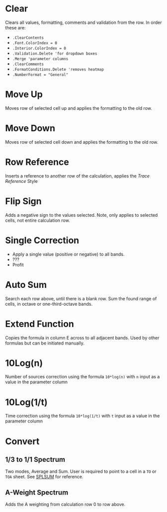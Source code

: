 # Clear

Clears all values, formatting, comments and validation from the row. In order these are:
- `.ClearContents`
- `.Font.ColorIndex = 0`
- `.Interior.ColorIndex = 0 `
- `.Validation.Delete 'for dropdown boxes`
- `.Merge 'parameter columns`
- `.ClearComments`
- `.FormatConditions.Delete 'removes heatmap`
- `.NumberFormat = "General"`

# Move Up

Moves row of selected cell up and applies the formatting to the old row. 

# Move Down

Moves row of selected cell down and applies the formatting to the old row. 

# Row Reference

Inserts a reference to another row of the calculation, applies the *Trace Reference* Style

# Flip Sign

Adds a negative sign to the values selected. Note, only applies to selected cells, not entire calculation row. 

# Single Correction

- Apply a single value (positive or negative) to all bands.
- ???
- Profit

# Auto Sum

Search each row above, until there is a blank row. Sum the found range of cells, in octave or one-third-octave bands.

# Extend Function

Copies the formula in column E across to all adjacent bands. Used by other formulas but can be initiated manually.

# 10Log(n)

Number of sources correction using the formula `10*log(n)`  with `n` input as a value in the parameter column

# 10Log(1/t)

Time correction using the formula `10*log(1/t)` with `t` input as a value in the parameter column

# Convert
## 1/3 to 1/1 Spectrum
Two modes, Average and Sum. User is required to point to a cell in a `TO` or `TOA` sheet. See [SPLSUM](https://github.com/Moosevellous/Trace/wiki/Other-features#splsum) for reference.

## A-Weight Spectrum
Adds the A weighting from calculation row 0 to row above.